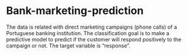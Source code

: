# Bank-marketing-prediction
The data is related with direct marketing campaigns (phone calls) of a Portuguese banking institution. The classification  goal is to make a predictive model to predict if the customer will respond positively to the campaign or not. The target variable is “response”. 